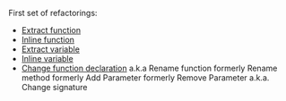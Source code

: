 First set of refactorings:

- [Extract function](./extract_function/)
- [Inline function](./inline_function/)
- [Extract variable](./extract_variable/)
- [Inline variable](./inline_variable/)
- [Change function declaration](./change_function_declaration/)
    a.k.a Rename function
    formerly Rename method
    formerly Add Parameter
    formerly Remove Parameter
    a.k.a. Change signature
